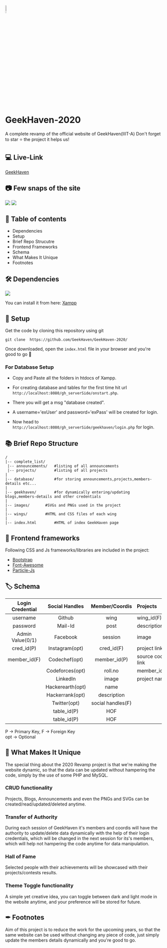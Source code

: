 
<br/>
<p align="left">
    <a href="#" target="_blank">
        <img width="8%" src="https://raw.githubusercontent.com/GeekHaven/GeekHaven-2020/adddaa8154f228b0f5edba0b8e2082cff5d8249a/images/gh.svg" alt="GH-logo">
    </a>
</p>

# GeekHaven-2020
A complete revamp of the official website of GeekHaven(IIIT-A)
Don't forget to star ⭐ the project it helps us!

## 💻 Live-Link
[GeekHaven](https://geekhaven.github.io/GeekHaven-2020/)

## 📷 Few snaps of the site
![](https://raw.githubusercontent.com/GeekHaven/GeekHaven-2020/master/images/Screenshot%20(85).png)
![](https://raw.githubusercontent.com/GeekHaven/GeekHaven-2020/master/images/Screenshot%20(86).png)

## 🧾 Table of contents
- Dependencies
- Setup
- Brief Repo Strucutre
- Frontend Frameworks
- Schema
- What Makes It Unique
- Footnotes


## 🛠 Dependencies
![](https://img.shields.io/badge/xampp-v7.4.6-orange)

You can install it from here:
[Xampp](https://www.apachefriends.org/download.html)


## 🚀 Setup
Get the code by cloning this repository using git
```
git clone  https://github.com/GeekHaven/GeekHaven-2020/
```
Once downloaded, open the ```index.html``` file in your browser and you're good to go 🎉

### For Database Setup

* Copy and Paste all the folders in htdocs of Xampp.

* For creating database and tables for the first time hit url `http://localhost:8080/gh_serverSide/onstart.php`.

* There you will get a msg "database created".

* A username='exUser' and password='exPass' will be created for login. 
 
* Now head to `http://localhost:8080/gh_serverSide/geekhaven/login.php` for login.


## 📚 Brief Repo Structure
```
/
|-- complete_list/			
 |-- announcements/   #listing of all announcements
 |-- projects/        #listing of all projects
|
|-- database/         #for storing announcements,projects,members-details etc...
| 
|-- geekhaven/        #for dynamically entering/updating blogs,members-details and other credentials
|
|-- images/	      #SVGs and PNGs used in the project
|
|-- wings/	      #HTML and CSS files of each wing
|
|-- index.html	      #HTML of index GeekHaven page
```

## 🎈 Frontend frameworks
Following CSS and Js frameworks/libraries are included in the project:
- [Bootstrap](https://getbootstrap.com/)
- [Font-Awesome](https://fontawesome.com/6?next=%2F)
- [Particle-Js](https://vincentgarreau.com/particles.js/)

## 🏷 Schema
| Login Credential   |  Social Handles  |   Member/Coordis  |     Projects     |     Blogs    |  Announcement |    Wing    |    Hall of Fame    | 
|:------------------:|:----------------:|:-----------------:|:-----------------|:------------:|:-------------:|:----------:|:------------------:|
| username           |  Github          | wing              | wing_id(F)       |  wing_id(F)  | name          | name       |  achievement       |  
| password           |  Mail-Id         | post              | description      |  description |details        | info       |  project link(opt) | 
| Admin Value(0/1)   |  Facebook        | session           | image            |  image       | date          | wing_id(P) |  member/coordi(F)  | 
| cred_id(P)         |  Instagram(opt)  | cred_id(F)        | project link     |  blog link   | venue         | logo       |                    | 
| member_id(F)       |  Codechef(opt)   | member_id(P)      | source code link |  member_id(F)| organizer     |            |                    | 
|                    |  Codeforces(opt) | roll.no           | member_id(F)     |  blog title  |venue          |            |                    | 
|                    |  LinkedIn        | image             | project name     |              |topic          |            |                    | 
|                    |  Hackerearth(opt)| name              |                  |              | link(opt)     |            |                    | 
|                    |  Hackerrank(opt) | description       |                  |              | image         |            |                    | 
|                    |  Twitter(opt)    | social handles(F) |                  |              | made by(F)    |            |                    | 
|                    |  table_id(P)     | HOF               |                  |              | attachment    |            |                    |
|                    |  table_id(P)     | HOF               |                  |              | time          |            |                    | 

P   -> Primary Key, F   -> Foreign Key<br>
opt -> Optional

## 🧩 What Makes It Unique 
The special thing about the 2020 Revamp project is that we're making the website dynamic, so that the data can be updated without hampering the code, simply by the use of some PHP and MySQL.
### CRUD functionality
Projects, Blogs, Announcements and even the PNGs and SVGs can be created/read/updated/deleted anytime.
### Transfer of Authority
During each session of GeekHaven it's members and coordis will have the authority to update/delete data dynamically with the help of their login credentials, which will be changed in the next session for its's members, which will help not hampering the code anytime for data manipulation.
### Hall of Fame
Selected people with their achievements will be showcased with their projects/contests results.
### Theme Toggle functionality
A simple yet creative idea, you can toggle between dark and light mode in the website anytime, and your preference will be stored for future.

## ✒ Footnotes
Aim of this project is to reduce the work for the upcoming years, so that the same website can be used without changing any piece of code, just simply update the members details dynamically and you're good to go.
